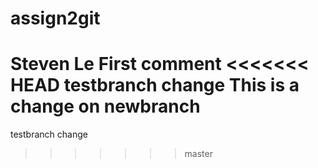 # assign2git
Steven Le
First comment
<<<<<<< HEAD
testbranch change
This is a change on newbranch
=======
testbranch change
>>>>>>> master
